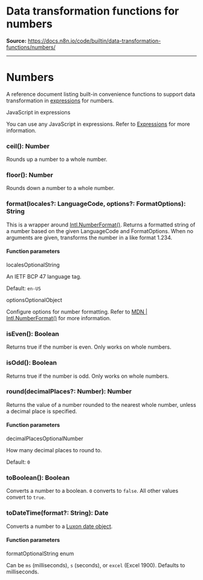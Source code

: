 # Data transformation functions for numbers

**Source:** https://docs.n8n.io/code/builtin/data-transformation-functions/numbers/

---

# Numbers

A reference document listing built-in convenience functions to support data transformation in [expressions](../../../../glossary/#expression-n8n) for numbers.

JavaScript in expressions

You can use any JavaScript in expressions. Refer to [Expressions](../../../expressions/) for more information.

### ceil(): Number

Rounds up a number to a whole number.


### floor(): Number

Rounds down a number to a whole number.


### format(locales?: LanguageCode, options?: FormatOptions): String

This is a wrapper around [Intl.NumberFormat()](https://developer.mozilla.org/en-US/docs/Web/JavaScript/Reference/Global_Objects/Intl/NumberFormat/NumberFormat). Returns a formatted string of a number based on the given LanguageCode and FormatOptions. When no arguments are given, transforms the number in a like format 1.234.

#### Function parameters

localesOptionalString

An IETF BCP 47 language tag.

Default: `en-US`

optionsOptionalObject

Configure options for number formatting. Refer to [MDN | Intl.NumberFormat()](https://developer.mozilla.org/en-US/docs/Web/JavaScript/Reference/Global_Objects/Intl/NumberFormat/NumberFormat) for more information.


### isEven(): Boolean

Returns true if the number is even. Only works on whole numbers.


### isOdd(): Boolean

Returns true if the number is odd. Only works on whole numbers.


### round(decimalPlaces?: Number): Number

Returns the value of a number rounded to the nearest whole number, unless a decimal place is specified.

#### Function parameters

decimalPlacesOptionalNumber

How many decimal places to round to.

Default: `0`


### toBoolean(): Boolean

Converts a number to a boolean. `0` converts to `false`. All other values convert to `true`.


### toDateTime(format?: String): Date

Converts a number to a [Luxon date object](https://docs.n8n.io/code/cookbook/luxon/).

#### Function parameters

formatOptionalString enum

Can be `ms` (milliseconds), `s` (seconds), or `excel` (Excel 1900). Defaults to milliseconds.
